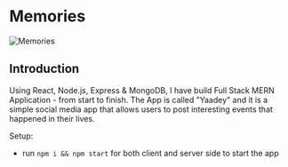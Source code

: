 # Memories

![Memories](https://drive.google.com/file/d/1e-L72uKzZ6mdynMj-1UidBRx8uNNxXQo/view?usp=sharing)

## Introduction

Using React, Node.js, Express & MongoDB, I have build Full Stack MERN Application - from start to finish. The App is called "Yaadey" and it is a simple social media app that allows users to post interesting events that happened in their lives.

Setup:
- run ```npm i && npm start``` for both client and server side to start the app

